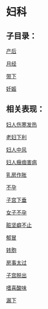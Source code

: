 # 妇科## 子目录：[产后](https://www.gmzyjc.com/read/biaoxian/cat_产后.md)[月经](https://www.gmzyjc.com/read/biaoxian/cat_月经.md)[带下](https://www.gmzyjc.com/read/biaoxian/cat_带下.md)[妊娠](https://www.gmzyjc.com/read/biaoxian/cat_妊娠.md)## 相关表现： [妇人伤寒发热](https://www.gmzyjc.com/search/result?wd=妇人伤寒发热)[老妇下利](https://www.gmzyjc.com/search/result?wd=老妇下利)[妇人中风](https://www.gmzyjc.com/search/result?wd=妇人中风)[妇人癥痼害病](https://www.gmzyjc.com/search/result?wd=妇人癥痼害病)[乳房作胀](https://www.gmzyjc.com/search/result?wd=乳房作胀)[不孕](https://www.gmzyjc.com/search/result?wd=不孕)[子宫下垂](https://www.gmzyjc.com/search/result?wd=子宫下垂)[女子不孕](https://www.gmzyjc.com/search/result?wd=女子不孕)[脏坚癖不止](https://www.gmzyjc.com/search/result?wd=脏坚癖不止)[郁冒](https://www.gmzyjc.com/search/result?wd=郁冒)[转胞](https://www.gmzyjc.com/search/result?wd=转胞)[房事太过](https://www.gmzyjc.com/search/result?wd=房事太过)[子宫脱出](https://www.gmzyjc.com/search/result?wd=子宫脱出)[嗜喜酸味](https://www.gmzyjc.com/search/result?wd=嗜喜酸味)[漏下](https://www.gmzyjc.com/search/result?wd=漏下)
